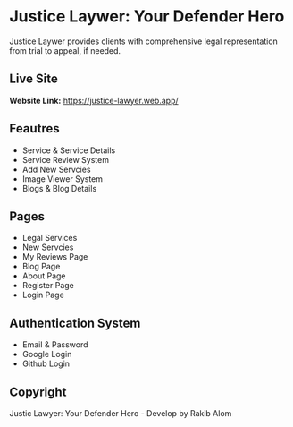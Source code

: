 # Justice Laywer: Your Defender Hero
Justice Laywer provides clients with comprehensive legal representation from trial to appeal, if needed.

## Live Site
**Website Link:** https://justice-lawyer.web.app/

## Feautres
- Service & Service Details
- Service Review System
- Add New Servcies
- Image Viewer System
- Blogs & Blog Details

## Pages
- Legal Services
- New Servcies
- My Reviews Page
- Blog Page
- About Page
- Register Page
- Login Page

## Authentication System
- Email & Password
- Google Login
- Github Login

## Copyright
Justic Lawyer: Your Defender Hero - Develop by Rakib Alom